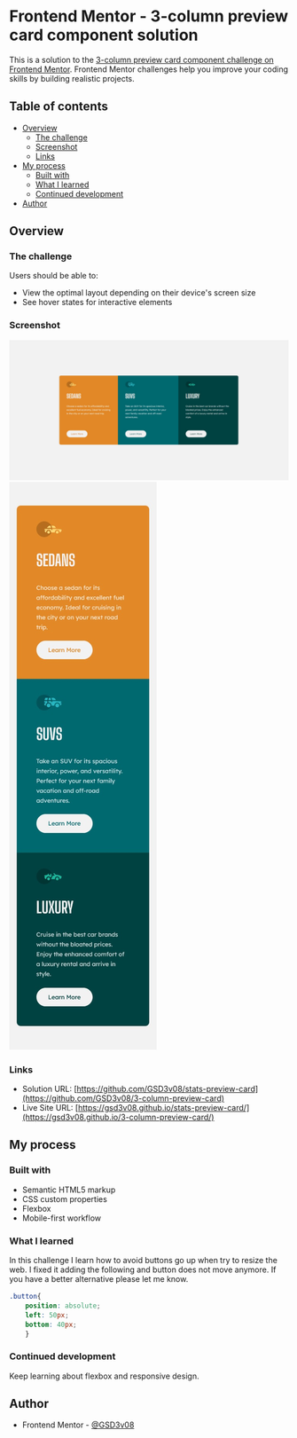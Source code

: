 # Frontend Mentor - 3-column preview card component solution

This is a solution to the [3-column preview card component challenge on Frontend Mentor](https://www.frontendmentor.io/challenges/3column-preview-card-component-pH92eAR2-). Frontend Mentor challenges help you improve your coding skills by building realistic projects. 

## Table of contents

- [Overview](#overview)
  - [The challenge](#the-challenge)
  - [Screenshot](#screenshot)
  - [Links](#links)
- [My process](#my-process)
  - [Built with](#built-with)
  - [What I learned](#what-i-learned)
  - [Continued development](#continued-development)
- [Author](#author)

## Overview

### The challenge

Users should be able to:

- View the optimal layout depending on their device's screen size
- See hover states for interactive elements

### Screenshot

![](./screenshot.jpg)
![](./screenshot-mobile.jpg)


### Links

- Solution URL: [https://github.com/GSD3v08/stats-preview-card](https://github.com/GSD3v08/3-column-preview-card)
- Live Site URL: [https://gsd3v08.github.io/stats-preview-card/](https://gsd3v08.github.io/3-column-preview-card/)

## My process

### Built with

- Semantic HTML5 markup
- CSS custom properties
- Flexbox
- Mobile-first workflow

### What I learned

In this challenge I learn how to avoid buttons go up when try to resize the web. 
I fixed it adding the following and button does not move anymore. If you have a better alternative please let me know.

```css
.button{
    position: absolute;
    left: 50px;
    bottom: 40px;
    }
```

### Continued development

Keep learning about flexbox and responsive design.


## Author

- Frontend Mentor - [@GSD3v08](https://www.frontendmentor.io/profile/GSD3v08)